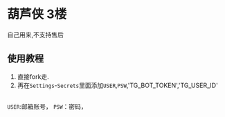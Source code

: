 # 葫芦侠 3楼
自己用来,不支持售后

## 使用教程

1. 直接fork走.
2. 再在`Settings`-`Secrets`里面添加`USER`,`PSW`,'TG_BOT_TOKEN','TG_USER_ID'

##
`USER`:邮箱账号，
`PSW`：密码，
